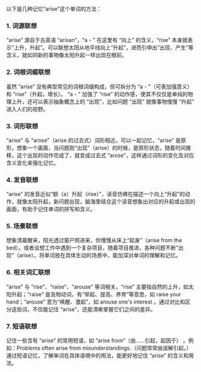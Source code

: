 以下是几种记忆“arise”这个单词的方法：

### 1. 词源联想
“arise” 源自于古英语 “arisan”，“a - ” 在这里有 “向上” 的含义，“rise” 本身就表示“上升，升起”。可以联想太阳从地平线向上“升起”，进而引申出“出现、产生”等含义，就如同新的事物像太阳升起一样出现在眼前。 

### 2. 词根词缀联想
虽然 “arise” 没有典型常见的词根词缀构成，但可拆分为 “a - ”（可表加强意义）和 “rise”（升起，增长）。 “a - ” 加强了 “rise” 的动作感，使其不仅仅是单纯的物理上升，还可以表示抽象概念上的 “出现”，比如问题 “出现” 就像事物慢慢 “升起” 进入人们的视野。

### 3. 词形联想
“arise” 与 “arose”（arise 的过去式）词形相近。可以一起记忆，“arise” 是原形，想象一个画面，当问题刚“出现”（arise）的时候，是原形状态，随着时间推移，这个出现的动作完成了，就变成过去式 “arose”，这样通过词形的变化及对应含义变化来强化记忆。

### 4. 发音联想
“arise” 的发音近似“额（a）升起（rise）”，读音仿佛在描述一个向上“升起”的动作，就像太阳升起，新问题出现，脑海里结合这个读音想象出对应的升起或出现的画面，有助于记住单词的拼写和含义。

### 5. 场景联想
想象清晨醒来，阳光透过窗户照进来，你慢慢从床上“起身”（arise from the bed）。或者设想工作中遇到一个复杂项目，随着项目推进，各种问题不断“出现”（arise）。将单词放在具体生动的场景中，能加深对单词的理解和记忆。

### 6. 相关词汇联想
“arise” 与 “rise”、“raise”、“arouse” 等词相关。“rise” 主要指自然的上升，如太阳升起；“raise” 是及物动词，有“举起、提高、养育”等意思，如 raise your hand；“arouse” 意为“唤醒、激起”，如 arouse one's interest 。通过对比和区分这些词，不仅能记住 “arise”，还能清晰掌握它们之间的差异。 

### 7. 短语联想
记住一些含有 “arise” 的常用短语，如 “arise from”（由……引起，起因于） 。例如：Problems often arise from misunderstandings.（问题常常由误解引起。）通过短语记忆，了解单词在具体语境中的用法，能更好地记住 “arise” 的含义和用法。 